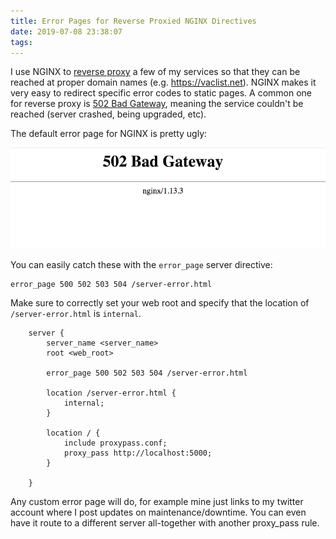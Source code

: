 ```yaml
---
title: Error Pages for Reverse Proxied NGINX Directives
date: 2019-07-08 23:38:07
tags:
---
```


I use NGINX to [reverse proxy](https://docs.nginx.com/nginx/admin-guide/web-server/reverse-proxy/) a few of my services so that they can be reached at proper domain names (e.g. https://vaclist.net).
NGINX makes it very easy to redirect specific error codes to static pages. A common one for reverse proxy is [502 Bad Gateway](https://developer.mozilla.org/en-US/docs/Web/HTTP/Status/502), meaning the service couldn't be reached (server crashed, being upgraded, etc).

The default error page for NGINX is pretty ugly:

![502](/images/502.png)

You can easily catch these with the `error_page` server directive:

```
error_page 500 502 503 504 /server-error.html
```

Make sure to correctly set your web root and specify that the location of `/server-error.html` is `internal`.

```
    server {
        server_name <server_name>
        root <web_root>
    
        error_page 500 502 503 504 /server-error.html
        
        location /server-error.html {
            internal;
        }

        location / {
            include proxypass.conf;
            proxy_pass http://localhost:5000;
        }

    }
```

Any custom error page will do, for example mine just links to my twitter account where I post updates on maintenance/downtime. You can even have it route to a different server all-together with another proxy_pass rule.